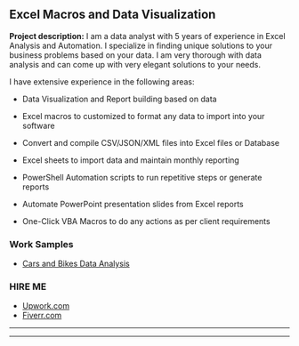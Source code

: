 ## Excel Macros and Data Visualization

**Project description:** 
I am a data analyst with 5 years of experience in Excel Analysis and Automation. I specialize in finding unique solutions to your business problems based on your data. I am very thorough with data analysis and can come up with very elegant solutions to your needs. 


I have extensive experience in the following areas:

  - Data Visualization and Report building based on data
  
  - Excel macros to customized to format any data to import into your software
  
  - Convert and compile CSV/JSON/XML files into Excel files or Database
  
  - Excel sheets to import data and maintain monthly reporting
  
  - PowerShell Automation scripts to run repetitive steps or generate reports
  
  - Automate PowerPoint presentation slides from Excel reports
  
  - One-Click VBA Macros to do any actions as per client requirements


### Work Samples

  - <a href="https://docs.google.com/spreadsheets/d/e/2PACX-1vTqHS4oHc_FYUJpTeVeDJgockSTlP6s_Epl2SGAs6GHtMg4YgWq4-2skpMgYCepMA/pubhtml?gid=1700159221&single=true" target="_blank">Cars and Bikes Data Analysis</a>



### HIRE ME

 - [Upwork.com](https://www.upwork.com/o/profiles/users/~01839791ddb1ede3fa/?s=1110580761541988352)
 - [Fiverr.com](https://www.fiverr.com/share/VrV4Bx)

---

---